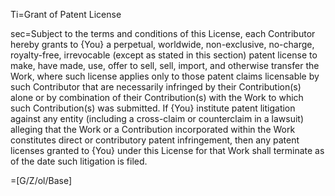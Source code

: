 Ti=Grant of Patent License

sec=Subject to the terms and conditions of this License, each Contributor hereby grants to {You} a perpetual, worldwide, non-exclusive, no-charge, royalty-free, irrevocable (except as stated in this section) patent license to make, have made, use, offer to sell, sell, import, and otherwise transfer the Work, where such license applies only to those patent claims licensable by such Contributor that are necessarily infringed by their Contribution(s) alone or by combination of their Contribution(s) with the Work to which such Contribution(s) was submitted. If {You} institute patent litigation against any entity (including a cross-claim or counterclaim in a lawsuit) alleging that the Work or a Contribution incorporated within the Work constitutes direct or contributory patent infringement, then any patent licenses granted to {You} under this License for that Work shall terminate as of the date such litigation is filed.

=[G/Z/ol/Base]